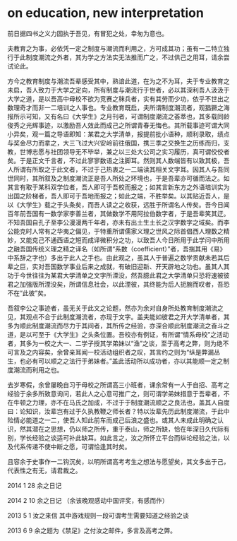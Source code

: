 # on education, new interpretation
前日据四书之义力固执于吾见，有冒犯之处，幸匆为意也。

夫教育之为事，必依凭一定之制度与潮流而利用之，方可成其功；虽有一二特立独行于此制度潮流之外者，其为学之方法实无法推而广之，不过供己之用耳，请余尝试论此。

方今之教育制度与潮流吾辈感受其中，熟谙此道，在为之不为耳，夫于专业教育之未启，吾人致力于大学之定向，所有制度与潮流行于世者，必以其深利吾人汲汲于大学之道，是以吾高中母校不欲为竞赛之秣兵者，实有其劳而少功，依乎不世出之数理奇才而非一二培训之人事也。专业教育既启，夫所谓制度潮流者，观猖獗之海报所示可知，又有名曰《大学生》之月刊者，可谓制度潮流之荟萃也，其多载同龄俊秀之光辉事迹，以激励吾人效此而成己之所谓青春无悔也。其所载事迹可谓大同小异矣，观一篇之导语即知：某君之大学清单，报提前批小语种，顺利录取，绩点与奖金尽力而拿之，大三飞过大兴安岭前往俄国，携三季之交换生之历练而归，支教，世博志愿与社团领导无不毕举，兼之以三处大公司之实习履历，真可谓佼佼者矣。于是正文千言者，不过此寥寥数语之注脚耳。然则其人数端皆有以致其极，吾人所谓有所取之于此文者，不过于己热衷之一二端读其相关文字耳。因其人与吾同世同时，其所叙及之制度潮流正是吾人所处之环境也，于是吾辈亦可循而法之。如其言有取于某科双学位者，吾人即可于吾校而报之；如其言新东方之外语培训实为出国之阶梯者，吾人即可于吾地而报之；如此之端，不胜举矣。以其贴近吾人，是以《大学生》载之于头条矣，而吾人读之之收获，远胜于所谓名人传矣。吾今日闻百年前吾国有一数学家李善兰者，其做数学不用阿拉伯数字者，于是吾辈笑其迂。不知吾国自孔子至李公漫漫两千年者，亦未有出土生土长之汉字数字之域矣。而李公能克时人常有之华夷之偏见，于特重所谓儒家义理之世风之际首倡西人理数之精妙，又能克己不通西语之短而成译微积分之功，以致吾人今日所用于此学问中所用之融吾国传统义理之精之译名（如所谓“系数（coefficient）”者，吾揣其用《易》中系辞之字也）多出于此人之手也。由此观之，虽其人于普遍之数学贡献未若其后辈之巨，实对吾国数学事业后来之成就，有破旧迎新、开天辟地之功也。虽其人其功于今世往往为某君大学清单之文字所湮没，然吾臆此君之大学清单只恐将速被彼君之加强版所湮没矣，所谓信息社会，以此湮彼，其终能为后人扼腕而叹者，吾恐不在“此彼”矣。

吾叙李公之事迹者，虽无关于此文之论题，然亦为余对自身所处教育制度潮流之见，其观点不合于此制度潮流者，亦现于文字。盖夫能如彼君之开大学清单者，其多为顺此制度潮流而尽力于其间者，其所传之经验，亦深合顺此制度潮流之奋斗之道，是以可至于《大学生》之头条位置。吾校亦有例证，有所谓“情系母校”之活动者，其多为一校之大一、二学子授其学弟妹以“渔”之谈，至于高考之弊，则为绝不可言及之内容矣，余曾亲耳闻一校活动组织者之叹，其言约之则为“纵是弊漏丛生，也必有可以顺之之法行于弟妹者。”盖此活动所以成功者，亦以其能顺一定之制度潮流而利用之也。

去岁寒假，余曾屡晚自习于母校之所谓高三小班者，课余常有一人于自招、高考之经验于余多所致意询问，若此人之心意可推广之，则可谓学弟妹措意于吾辈者，不在牛顿之力理，亦不在马氏之加成，不过于于制度潮流顺之之良法也，盖其人自度曰：论知识，汝辈岂有过于久执教鞭之师长者？特以汝辈先历此制度潮流，于此中险情必能道之一二，使吾人知此前车而成己后浪之盛也。或其人未成此明确之认识，然其潜在之思想，仍以师之所传，重于泰山，师之所缺，恰在年深日久代际有别，学长经验之谈适可补此缺耳。如此言之，汝之所怀立平台而纵论经验之法，以及代系传递不使中断之愿，可谓恰逢其时矣。

且容余于史事作一二钩沉矣，以明所谓高考考生之想法与愿望矣，其文多出于己，代表性之有无，请君裁之。

2014 1 28 余之日记

2014 2 10 余之日记 （余该晚观感动中国评奖，有感而作）

2013 5 1 汝之来信 其中游戏规则一段可谓考生需要知道之经验之谈

2013 6 9 余之题为《禁足》之付汝之邮件，多言及高考之弊。 
